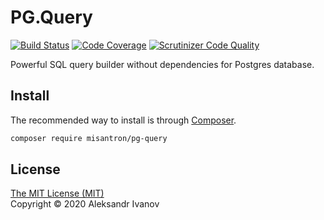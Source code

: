 # PG.Query

[![Build Status](https://img.shields.io/github/workflow/status/misantron/pg-query/build.svg?style=flat-square)](https://github.com/misantron/pg-query/actions)
[![Code Coverage](https://img.shields.io/scrutinizer/coverage/g/misantron/pg-query.svg?style=flat-square)](https://scrutinizer-ci.com/g/misantron/pg-query)
[![Scrutinizer Code Quality](https://img.shields.io/scrutinizer/g/misantron/pg-query.svg?style=flat-square)](https://scrutinizer-ci.com/g/misantron/pg-query)

Powerful SQL query builder without dependencies for Postgres database.

## Install

The recommended way to install is through [Composer](https://getcomposer.org).

```bash
composer require misantron/pg-query
```

## License

[The MIT License (MIT)](LICENSE)  
Copyright © 2020 Aleksandr Ivanov
